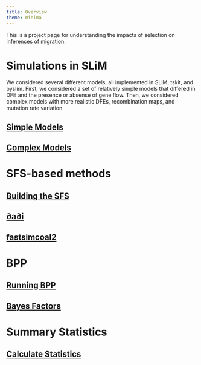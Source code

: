 ```yaml
---
title: Overview
theme: minima
---
```


This is a project page for understanding the impacts of selection on inferences of migration.

# Simulations in SLiM
We considered several different models, all implemented in SLiM, tskit, and pyslim. First, we considered a set of relatively simple models that differed in DFE and the presence or absense of gene flow. Then, we considered complex models with more realistic DFEs, recombination maps, and mutation rate variation.

## [Simple Models](zA_slim_simple.md)
## [Complex Models](zB_slim_complex.md)

# SFS-based methods

## [Building the SFS](zC_sfs.md)

## [∂a∂i](zD_dadi.md)

## [fastsimcoal2](zF_fsc2.md)

# BPP

## [Running BPP](zG_bpp.md)

## [Bayes Factors](zH_bayefactor.md)

# Summary Statistics

## [Calculate Statistics](zI_summarystatistics.md)

